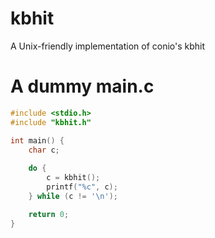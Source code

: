 # kbhit
A Unix-friendly implementation of conio's kbhit
# A dummy main.c
```c
#include <stdio.h>
#include "kbhit.h"

int main() {
	char c;
	
	do {
		c = kbhit();
		printf("%c", c);
	} while (c != '\n');

	return 0;
}
```
